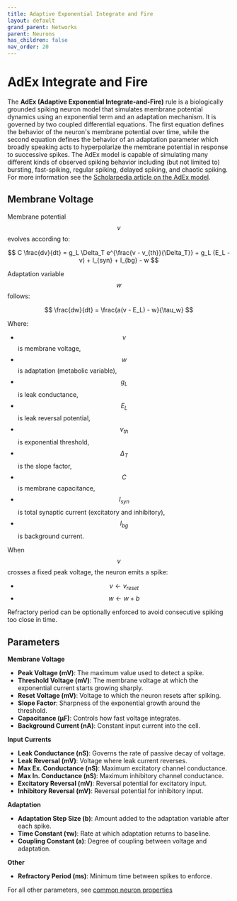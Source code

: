 ```yaml
---
title: Adaptive Exponential Integrate and Fire
layout: default
grand_parent: Networks
parent: Neurons
has_children: false
nav_order: 20
---
```


# AdEx Integrate and Fire

The **AdEx (Adaptive Exponential Integrate-and-Fire)** rule is a biologically grounded spiking neuron model that simulates membrane potential dynamics using an exponential term and an adaptation mechanism. It is governed by two coupled differential equations. The first equation defines the behavior of the neuron's membrane potential over time, while the second equation defines the behavior of an adaptation parameter which broadly speaking acts to hyperpolarize the membrane potential in response to successive spikes. The AdEx model is capable of simulating many different kinds of observed spiking behavior including (but not limited to) bursting, fast-spiking, regular spiking, delayed spiking, and chaotic spiking. For more information see the [Scholarpedia article on the AdEx model](http://www.scholarpedia.org/article/Adaptive_exponential_integrate-and-fire_model).

## Membrane Voltage 

Membrane potential $$v$$ evolves according to:

$$
C \frac{dv}{dt} = g_L \Delta_T e^{\frac{v - v_{th}}{\Delta_T}} + g_L (E_L - v) + I_{syn} + I_{bg} - w
$$

Adaptation variable $$w$$ follows:

$$
\frac{dw}{dt} = \frac{a(v - E_L) - w}{\tau_w}
$$

Where:

- $$v$$ is membrane voltage,
- $$w$$ is adaptation (metabolic variable),
- $$g_L$$ is leak conductance,
- $$E_L$$ is leak reversal potential,
- $$v_{th}$$ is exponential threshold,
- $$\Delta_T$$ is the slope factor,
- $$C$$ is membrane capacitance,
- $$I_{syn}$$ is total synaptic current (excitatory and inhibitory),
- $$I_{bg}$$ is background current.

When $$v$$ crosses a fixed peak voltage, the neuron emits a spike:

- $$v \leftarrow v_{reset}$$  
- $$w \leftarrow w + b$$

Refractory period can be optionally enforced to avoid consecutive spiking too close in time.

## Parameters

**Membrane Voltage**
- **Peak Voltage (mV)**: The maximum value used to detect a spike.
- **Threshold Voltage (mV)**: The membrane voltage at which the exponential current starts growing sharply.
- **Reset Voltage (mV)**: Voltage to which the neuron resets after spiking.
- **Slope Factor**: Sharpness of the exponential growth around the threshold.
- **Capacitance (μF)**: Controls how fast voltage integrates.
- **Background Current (nA)**: Constant input current into the cell.

**Input Currents**
- **Leak Conductance (nS)**: Governs the rate of passive decay of voltage.
- **Leak Reversal (mV)**: Voltage where leak current reverses.
- **Max Ex. Conductance (nS)**: Maximum excitatory channel conductance.
- **Max In. Conductance (nS)**: Maximum inhibitory channel conductance.
- **Excitatory Reversal (mV)**: Reversal potential for excitatory input.
- **Inhibitory Reversal (mV)**: Reversal potential for inhibitory input.

**Adaptation**
- **Adaptation Step Size (b)**: Amount added to the adaptation variable after each spike.
- **Time Constant (τw)**: Rate at which adaptation returns to baseline.
- **Coupling Constant (a)**: Degree of coupling between voltage and adaptation.

**Other**
- **Refractory Period (ms)**: Minimum time between spikes to enforce.

For all other parameters, see [common neuron properties](/docs/network/neurons/index#common-neuron-properties)